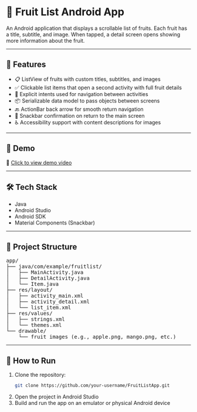 # 🍎 Fruit List Android App

An Android application that displays a scrollable list of fruits. Each fruit has a title, subtitle, and image. When tapped, a detail screen opens showing more information about the fruit.

---

## 🎯 Features

- 📋 ListView of fruits with custom titles, subtitles, and images  
- ✅ Clickable list items that open a second activity with full fruit details  
- 🔄 Explicit intents used for navigation between activities  
- 📦 Serializable data model to pass objects between screens  
- 🔙 ActionBar back arrow for smooth return navigation  
- 🔔 Snackbar confirmation on return to the main screen  
- ♿ Accessibility support with content descriptions for images

---

## 📸 Demo

🎥 [Click to view demo video](assets/ListViewApp.mp4)


---

## 🛠 Tech Stack

- Java  
- Android Studio  
- Android SDK  
- Material Components (Snackbar)

---

## 📁 Project Structure

<pre>
app/
├── java/com/example/fruitlist/
│   ├── MainActivity.java
│   ├── DetailActivity.java
│   └── Item.java
├── res/layout/
│   ├── activity_main.xml
│   ├── activity_detail.xml
│   └── list_item.xml
├── res/values/
│   ├── strings.xml
│   └── themes.xml
└── drawable/
    └── fruit images (e.g., apple.png, mango.png, etc.)
</pre>

---

## 🚀 How to Run

1. Clone the repository:
   ```bash
   git clone https://github.com/your-username/FruitListApp.git
2. Open the project in Android Studio
3. Build and run the app on an emulator or physical Android device
